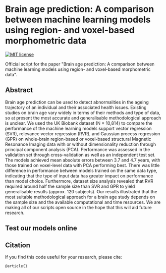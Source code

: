 # Brain age prediction: A comparison between machine learning models using region- and voxel-based morphometric data
[![MIT license](http://img.shields.io/badge/license-MIT-brightgreen.svg)](https://github.com/MLMH-Lab/Brain-age-prediction/blob/master/LICENSE)

Official script for the paper "Brain age prediction: A comparison between machine learning models using region- and voxel-based morphometric data".

## Abstract
Brain age prediction can be used to detect abnormalities in the ageing trajectory of an individual and their associated health issues. Existing studies on brain age vary widely in terms of their methods and type of data, so at present the most accurate and generalisable methodological approach is unclear. We used the UK Biobank dataset (N = 10,814) to compare the performance of the machine learning models support vector regression (SVR), relevance vector regression (RVR), and Gaussian process regression (GPR) on whole-brain region-based or voxel-based structural Magnetic Resonance Imaging data with or without dimensionality reduction through principal component analysis (PCA). Performance was assessed in the validation set through cross-validation as well as an independent test set. The models achieved mean absolute errors between 3.7 and 4.7 years, with those trained on voxel-level data with PCA performing best. There was little difference in performance between models trained on the same data type, indicating that the type of input data has greater impact on performance than model choice. Furthermore, dataset size analysis revealed that RVR required around half the sample size than SVR and GPR to yield generalisable results (approx. 120 subjects). Our results illustrated that the most suitable methodological approach for a brain age study depends on the sample size and the available computational and time resources. We are making all of our scripts open source in the hope that this will aid future research.

## Test our models online

## Citation
If you find this code useful for your research, please cite:

    @article{}